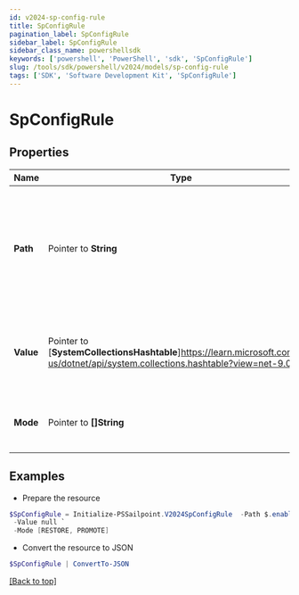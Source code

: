 ```yaml
---
id: v2024-sp-config-rule
title: SpConfigRule
pagination_label: SpConfigRule
sidebar_label: SpConfigRule
sidebar_class_name: powershellsdk
keywords: ['powershell', 'PowerShell', 'sdk', 'SpConfigRule'] 
slug: /tools/sdk/powershell/v2024/models/sp-config-rule
tags: ['SDK', 'Software Development Kit', 'SpConfigRule']
---
```



# SpConfigRule

## Properties

Name | Type | Description | Notes
------------ | ------------- | ------------- | -------------
**Path** |  Pointer to **String** | JSONPath expression denoting the path within the object where a value substitution should be applied | [optional] 
**Value** |  Pointer to [**SystemCollectionsHashtable**]https://learn.microsoft.com/en-us/dotnet/api/system.collections.hashtable?view=net-9.0 | Value to be assigned at the jsonPath location within the object | [optional] 
**Mode** |  Pointer to **[]String** | Draft modes to which this rule will apply | [optional] 

## Examples

- Prepare the resource
```powershell
$SpConfigRule = Initialize-PSSailpoint.V2024SpConfigRule  -Path $.enabled `
 -Value null `
 -Mode [RESTORE, PROMOTE]
```

- Convert the resource to JSON
```powershell
$SpConfigRule | ConvertTo-JSON
```


[[Back to top]](#) 

